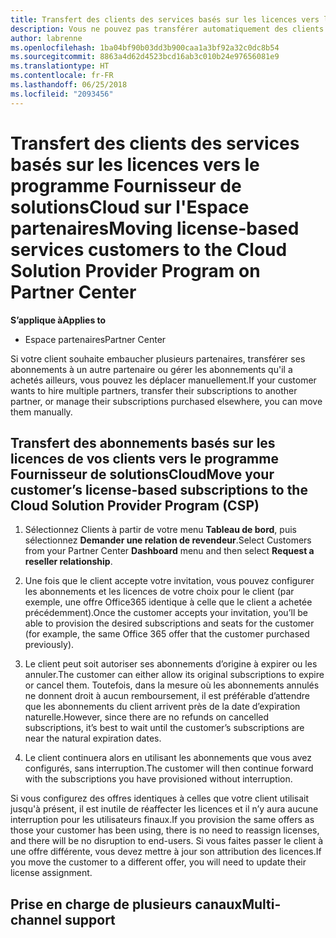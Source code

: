 ```yaml
---
title: Transfert des clients des services basés sur les licences vers le programme Fournisseur de solutionsCloud sur l'Espace partenaires | Espace partenaires
description: Vous ne pouvez pas transférer automatiquement des clients et leurs abonnements vers l'Espace partenaires, mais vous pouvez les déplacer manuellement.
author: labrenne
ms.openlocfilehash: 1ba04bf90b03dd3b900caa1a3bf92a32c0dc8b54
ms.sourcegitcommit: 8863a4d62d4523bcd16ab3c010b24e97656081e9
ms.translationtype: HT
ms.contentlocale: fr-FR
ms.lasthandoff: 06/25/2018
ms.locfileid: "2093456"
---
```

# <a name="moving-license-based-services-customers-to-the-cloud-solution-provider-program-on-partner-center"></a><span data-ttu-id="7b184-103">Transfert des clients des services basés sur les licences vers le programme Fournisseur de solutionsCloud sur l'Espace partenaires</span><span class="sxs-lookup"><span data-stu-id="7b184-103">Moving license-based services customers to the Cloud Solution Provider Program on Partner Center</span></span>

**<span data-ttu-id="7b184-104">S’applique à</span><span class="sxs-lookup"><span data-stu-id="7b184-104">Applies to</span></span>**

-  <span data-ttu-id="7b184-105">Espace partenaires</span><span class="sxs-lookup"><span data-stu-id="7b184-105">Partner Center</span></span>

<span data-ttu-id="7b184-106">Si votre client souhaite embaucher plusieurs partenaires, transférer ses abonnements à un autre partenaire ou gérer les abonnements qu'il a achetés ailleurs, vous pouvez les déplacer manuellement.</span><span class="sxs-lookup"><span data-stu-id="7b184-106">If your customer wants to hire multiple partners, transfer their subscriptions to another partner, or manage their subscriptions purchased elsewhere, you can move them manually.</span></span>

## <a name="move-your-customers-license-based-subscriptions-to-the-cloud-solution-provider-program-csp"></a><span data-ttu-id="7b184-107">Transfert des abonnements basés sur les licences de vos clients vers le programme Fournisseur de solutionsCloud</span><span class="sxs-lookup"><span data-stu-id="7b184-107">Move your customer’s license-based subscriptions to the Cloud Solution Provider Program (CSP)</span></span>

1. <span data-ttu-id="7b184-108">Sélectionnez Clients à partir de votre menu **Tableau de bord**, puis sélectionnez **Demander une relation de revendeur**.</span><span class="sxs-lookup"><span data-stu-id="7b184-108">Select Customers from your Partner Center **Dashboard** menu and then select **Request a reseller relationship**.</span></span>

2. <span data-ttu-id="7b184-109">Une fois que le client accepte votre invitation, vous pouvez configurer les abonnements et les licences de votre choix pour le client (par exemple, une offre Office365 identique à celle que le client a achetée précédemment).</span><span class="sxs-lookup"><span data-stu-id="7b184-109">Once the customer accepts your invitation, you’ll be able to  provision the desired subscriptions and seats for the customer (for example, the same Office 365 offer that the customer purchased previously).</span></span> 

3. <span data-ttu-id="7b184-110">Le client peut soit autoriser ses abonnements d’origine à expirer ou les annuler.</span><span class="sxs-lookup"><span data-stu-id="7b184-110">The customer can either allow its original subscriptions to expire or cancel them.</span></span> <span data-ttu-id="7b184-111">Toutefois, dans la mesure où les abonnements annulés ne donnent droit à aucun remboursement, il est préférable d’attendre que les abonnements du client arrivent près de la date d’expiration naturelle.</span><span class="sxs-lookup"><span data-stu-id="7b184-111">However, since there are no refunds on cancelled subscriptions, it’s best to wait until the customer’s subscriptions are near the natural expiration dates.</span></span>

4. <span data-ttu-id="7b184-112">Le client continuera alors en utilisant les abonnements que vous avez configurés, sans interruption.</span><span class="sxs-lookup"><span data-stu-id="7b184-112">The customer will then continue forward with the subscriptions you have provisioned without interruption.</span></span>

<span data-ttu-id="7b184-113">Si vous configurez des offres identiques à celles que votre client utilisait jusqu'à présent, il est inutile de réaffecter les licences et il n’y aura aucune interruption pour les utilisateurs finaux.</span><span class="sxs-lookup"><span data-stu-id="7b184-113">If you provision the same offers as those your customer has been using, there is no need to reassign licenses, and there will be no disruption to end-users.</span></span> <span data-ttu-id="7b184-114">Si vous faites passer le client à une offre différente, vous devez mettre à jour son attribution des licences.</span><span class="sxs-lookup"><span data-stu-id="7b184-114">If you move the customer to a different offer, you will need to update their license assignment.</span></span>

## <a name="multi-channel-support"></a><span data-ttu-id="7b184-115">Prise en charge de plusieurs canaux</span><span class="sxs-lookup"><span data-stu-id="7b184-115">Multi-channel support</span></span>

